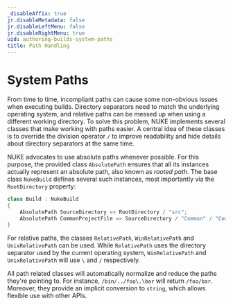 ```yaml
---
_disableAffix: true
jr.disableMetadata: false
jr.disableLeftMenu: false
jr.disableRightMenu: true
uid: authoring-builds-system-paths
title: Path Handling
---
```


# System Paths

From time to time, incompliant paths can cause some non-obvious issues when executing builds. Directory separators need to match the underlying operating system, and relative paths can be messed up when using a different working directory. To solve this problem, NUKE implements several classes that make working with paths easier. A central idea of these classes is to override the division operator `/` to improve readability and hide details about directory separators at the same time.

NUKE advocates to use absolute paths whenever possible. For this purpose, the provided class `AbsolutePath` ensures that all its instances actually represent an absolute path, also known as _rooted path_. The base class `NukeBuild` defines several such instances, most importantly via the `RootDirectory` property:

```c#
class Build : NukeBuild
{
    AbsolutePath SourceDirectory => RootDirectory / "src";
    AbsolutePath CommonProjectFile => SourceDirectory / "Common" / "Common.csproj";
}
```

For relative paths, the classes `RelativePath`, `WinRelativePath` and `UnixRelativePath` can be used. While `RelativePath` uses the directory separator used by the current operating system, `WinRelativePath` and `UnixRelativePath` will use `\` and `/` respectively.

All path related classes will automatically normalize and reduce the paths they're pointing to. For instance, `/bin/../foo\.\bar` will return `/foo/bar`. Moreover, they provide an implicit conversion to `string`, which allows flexible use with other APIs.
